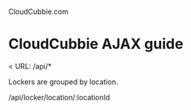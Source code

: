 CloudCubbie.com

<h1>CloudCubbie AJAX guide</h1>

<
URL: /api/*

Lockers are grouped by location.

/api/locker/location/:locationId
